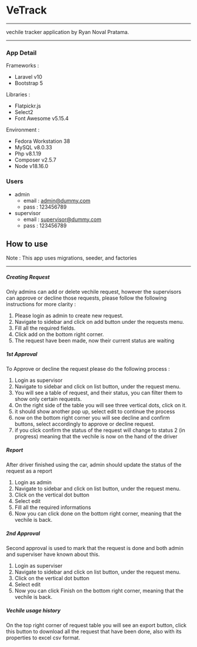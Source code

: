 # VeTrack
---

vechile tracker application by Ryan Noval Pratama.

  --- 
  
### App Detail

Frameworks :
- Laravel v10
- Bootstrap 5

Libraries :
- Flatpickr.js
- Select2
- Font Awesome v5.15.4

Environment :
- Fedora Workstation 38
- MySQL v8.0.33 
- Php v8.1.19
- Composer v2.5.7
- Node v18.16.0

### Users
- admin 
	- email : admin@dummy.com
	- pass  : 123456789
- supervisor
	- email : supervisor@dummy.com
	- pass  : 123456789

## How to use
Note : This app uses migrations, seeder, and factories

---
##### Creating Request 

Only admins can add or delete vechile request, however the supervisors can approve or decline those requests, please follow the following instructions for more clarity :

1. Please login as admin to create new request.
2. Navigate to sidebar and click on add button under the requests menu.
3. Fill all the required fields.
4. Click add on the bottom right corner.
5. The request have been made, now their current status are waiting

##### 1st Approval
To Approve or decline the request please do the following process :
1. Login as supervisor
2. Navigate to sidebar and click on list button, under the request menu.
3. You will see a table of request, and their status, you can filter them to show only certain requests.
4. On the right side of the table you will see three vertical dots, click on it.
5. it should show another pop up, select edit to continue the process
6. now on the bottom right corner you will see decline and confirm buttons, select accordingly to approve or decline request.
7. if you click confirm the status of the request will change to status 2 (in progress) meaning that the vechile is now on the hand of the driver

##### Report
After driver finished using the car, admin should update the status of the request as a report
1. Login as admin
2. Navigate to sidebar and click on list button, under the request menu.
3. Click on the vertical dot button
4. Select edit
5. Fill all the required informations
6. Now you can click done on the bottom right corner, meaning that the vechile is back.

##### 2nd Approval
Second approval is used to mark that the request is done and both admin and superviser have known about this. 
1. Login as superviser
2. Navigate to sidebar and click on list button, under the request menu.
3. Click on the vertical dot button
4. Select edit
5. Now you can click Finish on the bottom right corner, meaning that the vechile is back.

##### Vechile usage history
On the top right corner of request table you will see an export button, click this button to download all the request that have been done, also with its properties to excel csv format.


